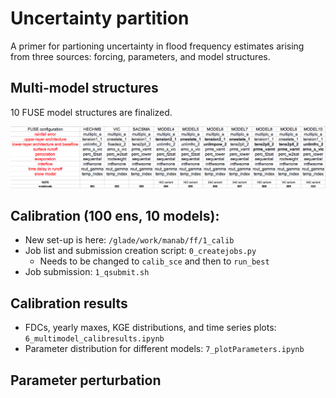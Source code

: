 # Uncertainty partition 

A primer for partioning uncertainty in flood frequency estimates arising from three sources: forcing, parameters, and model structures.

## Multi-model structures
10 FUSE model structures are finalized.

![Configurations](./modelconfigs.png)

## Calibration (100 ens, 10 models):

* New set-up is here: `/glade/work/manab/ff/1_calib`
* Job list and submission creation script: `0_createjobs.py`
    * Needs to be changed to `calib_sce` and then to `run_best` 
* Job submission: `1_qsubmit.sh` 

## Calibration results
* FDCs, yearly maxes, KGE distributions, and time series plots: `6_multimodel_calibresults.ipynb`
* Parameter distribution for different models: `7_plotParameters.ipynb`

## Parameter perturbation
